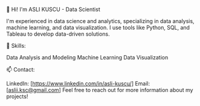 👋 Hi! I'm ASLI KUSCU - Data Scientist

I'm experienced in data science and analytics, specializing in data analysis, machine learning, and data visualization. I use tools like Python, SQL, and Tableau to develop data-driven solutions.

🔧 Skills:

Data Analysis and Modeling
Machine Learning
Data Visualization

📫 Contact:

LinkedIn: [https://www.linkedin.com/in/asli-kuscu/]
Email: [aslii.ksc@gmail.com]
Feel free to reach out for more information about my projects!
